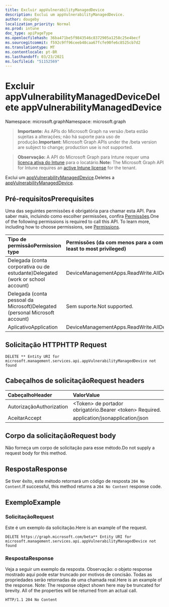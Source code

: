 ```yaml
---
title: Excluir appVulnerabilityManagedDevice
description: Exclui um appVulnerabilityManagedDevice.
author: dougeby
localization_priority: Normal
ms.prod: intune
doc_type: apiPageType
ms.openlocfilehash: 36ba471be5f9843546c8372905a1258c25e4becf
ms.sourcegitcommit: f592c9ff96ceeb40caa67fcfe90fe6c8525cb7d2
ms.translationtype: MT
ms.contentlocale: pt-BR
ms.lasthandoff: 03/23/2021
ms.locfileid: "51152569"
---
```

# <a name="delete-appvulnerabilitymanageddevice"></a><span data-ttu-id="9dbd1-103">Excluir appVulnerabilityManagedDevice</span><span class="sxs-lookup"><span data-stu-id="9dbd1-103">Delete appVulnerabilityManagedDevice</span></span>

<span data-ttu-id="9dbd1-104">Namespace: microsoft.graph</span><span class="sxs-lookup"><span data-stu-id="9dbd1-104">Namespace: microsoft.graph</span></span>

> <span data-ttu-id="9dbd1-105">**Importante:** As APIs do Microsoft Graph na versão /beta estão sujeitas a alterações; não há suporte para uso de produção.</span><span class="sxs-lookup"><span data-stu-id="9dbd1-105">**Important:** Microsoft Graph APIs under the /beta version are subject to change; production use is not supported.</span></span>

> <span data-ttu-id="9dbd1-106">**Observação:** A API do Microsoft Graph para Intune requer uma [licença ativa do Intune](https://go.microsoft.com/fwlink/?linkid=839381) para o locatário.</span><span class="sxs-lookup"><span data-stu-id="9dbd1-106">**Note:** The Microsoft Graph API for Intune requires an [active Intune license](https://go.microsoft.com/fwlink/?linkid=839381) for the tenant.</span></span>

<span data-ttu-id="9dbd1-107">Exclui um [appVulnerabilityManagedDevice](../resources/intune-partnerintegration-appvulnerabilitymanageddevice.md).</span><span class="sxs-lookup"><span data-stu-id="9dbd1-107">Deletes a [appVulnerabilityManagedDevice](../resources/intune-partnerintegration-appvulnerabilitymanageddevice.md).</span></span>

## <a name="prerequisites"></a><span data-ttu-id="9dbd1-108">Pré-requisitos</span><span class="sxs-lookup"><span data-stu-id="9dbd1-108">Prerequisites</span></span>
<span data-ttu-id="9dbd1-p101">Uma das seguintes permissões é obrigatória para chamar esta API. Para saber mais, incluindo como escolher permissões, confira [Permissões](/graph/permissions-reference).</span><span class="sxs-lookup"><span data-stu-id="9dbd1-p101">One of the following permissions is required to call this API. To learn more, including how to choose permissions, see [Permissions](/graph/permissions-reference).</span></span>

|<span data-ttu-id="9dbd1-111">Tipo de permissão</span><span class="sxs-lookup"><span data-stu-id="9dbd1-111">Permission type</span></span>|<span data-ttu-id="9dbd1-112">Permissões (da com menos para a com mais privilégios)</span><span class="sxs-lookup"><span data-stu-id="9dbd1-112">Permissions (from least to most privileged)</span></span>|
|:---|:---|
|<span data-ttu-id="9dbd1-113">Delegada (conta corporativa ou de estudante)</span><span class="sxs-lookup"><span data-stu-id="9dbd1-113">Delegated (work or school account)</span></span>|<span data-ttu-id="9dbd1-114">DeviceManagementApps.ReadWrite.All</span><span class="sxs-lookup"><span data-stu-id="9dbd1-114">DeviceManagementApps.ReadWrite.All</span></span>|
|<span data-ttu-id="9dbd1-115">Delegada (conta pessoal da Microsoft)</span><span class="sxs-lookup"><span data-stu-id="9dbd1-115">Delegated (personal Microsoft account)</span></span>|<span data-ttu-id="9dbd1-116">Sem suporte.</span><span class="sxs-lookup"><span data-stu-id="9dbd1-116">Not supported.</span></span>|
|<span data-ttu-id="9dbd1-117">Aplicativo</span><span class="sxs-lookup"><span data-stu-id="9dbd1-117">Application</span></span>|<span data-ttu-id="9dbd1-118">DeviceManagementApps.ReadWrite.All</span><span class="sxs-lookup"><span data-stu-id="9dbd1-118">DeviceManagementApps.ReadWrite.All</span></span>|

## <a name="http-request"></a><span data-ttu-id="9dbd1-119">Solicitação HTTP</span><span class="sxs-lookup"><span data-stu-id="9dbd1-119">HTTP Request</span></span>
<!-- {
  "blockType": "ignored"
}
-->
``` http
DELETE ** Entity URI for microsoft.management.services.api.appVulnerabilityManagedDevice not found
```

## <a name="request-headers"></a><span data-ttu-id="9dbd1-120">Cabeçalhos de solicitação</span><span class="sxs-lookup"><span data-stu-id="9dbd1-120">Request headers</span></span>
|<span data-ttu-id="9dbd1-121">Cabeçalho</span><span class="sxs-lookup"><span data-stu-id="9dbd1-121">Header</span></span>|<span data-ttu-id="9dbd1-122">Valor</span><span class="sxs-lookup"><span data-stu-id="9dbd1-122">Value</span></span>|
|:---|:---|
|<span data-ttu-id="9dbd1-123">Autorização</span><span class="sxs-lookup"><span data-stu-id="9dbd1-123">Authorization</span></span>|<span data-ttu-id="9dbd1-124">&lt;Token&gt; de portador obrigatório.</span><span class="sxs-lookup"><span data-stu-id="9dbd1-124">Bearer &lt;token&gt; Required.</span></span>|
|<span data-ttu-id="9dbd1-125">Aceitar</span><span class="sxs-lookup"><span data-stu-id="9dbd1-125">Accept</span></span>|<span data-ttu-id="9dbd1-126">application/json</span><span class="sxs-lookup"><span data-stu-id="9dbd1-126">application/json</span></span>|

## <a name="request-body"></a><span data-ttu-id="9dbd1-127">Corpo da solicitação</span><span class="sxs-lookup"><span data-stu-id="9dbd1-127">Request body</span></span>
<span data-ttu-id="9dbd1-128">Não forneça um corpo de solicitação para esse método.</span><span class="sxs-lookup"><span data-stu-id="9dbd1-128">Do not supply a request body for this method.</span></span>

## <a name="response"></a><span data-ttu-id="9dbd1-129">Resposta</span><span class="sxs-lookup"><span data-stu-id="9dbd1-129">Response</span></span>
<span data-ttu-id="9dbd1-130">Se tiver êxito, este método retornará um código de resposta `204 No Content`.</span><span class="sxs-lookup"><span data-stu-id="9dbd1-130">If successful, this method returns a `204 No Content` response code.</span></span>

## <a name="example"></a><span data-ttu-id="9dbd1-131">Exemplo</span><span class="sxs-lookup"><span data-stu-id="9dbd1-131">Example</span></span>

### <a name="request"></a><span data-ttu-id="9dbd1-132">Solicitação</span><span class="sxs-lookup"><span data-stu-id="9dbd1-132">Request</span></span>
<span data-ttu-id="9dbd1-133">Este é um exemplo da solicitação.</span><span class="sxs-lookup"><span data-stu-id="9dbd1-133">Here is an example of the request.</span></span>
``` http
DELETE https://graph.microsoft.com/beta** Entity URI for microsoft.management.services.api.appVulnerabilityManagedDevice not found
```

### <a name="response"></a><span data-ttu-id="9dbd1-134">Resposta</span><span class="sxs-lookup"><span data-stu-id="9dbd1-134">Response</span></span>
<span data-ttu-id="9dbd1-p102">Veja a seguir um exemplo da resposta. Observação: o objeto response mostrado aqui pode estar truncado por motivos de concisão. Todas as propriedades serão retornadas de uma chamada real.</span><span class="sxs-lookup"><span data-stu-id="9dbd1-p102">Here is an example of the response. Note: The response object shown here may be truncated for brevity. All of the properties will be returned from an actual call.</span></span>
``` http
HTTP/1.1 204 No Content
```




